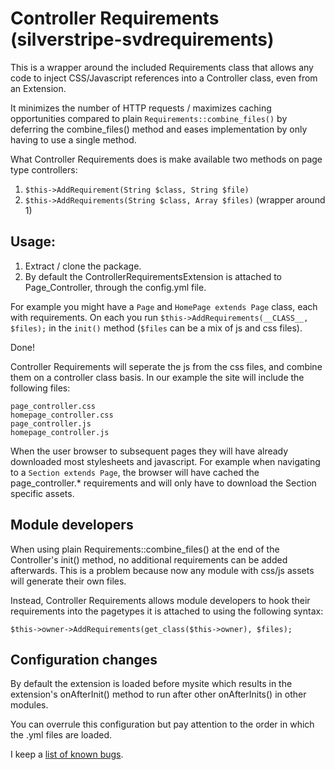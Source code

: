 Controller Requirements (silverstripe-svdrequirements)
============================
This is a wrapper around the included Requirements class that allows any code to inject CSS/Javascript references into a Controller class, even from an Extension.

It minimizes the number of HTTP requests / maximizes caching opportunities compared to plain `Requirements::combine_files()` by deferring the combine_files() method and eases implementation by only having to use a single method.

What Controller Requirements does is make available two methods on page type controllers:

1. `$this->AddRequirement(String $class, String $file)`
2. `$this->AddRequirements(String $class, Array $files)` (wrapper around 1)

## Usage:

1. Extract / clone the package.
2. By default the ControllerRequirementsExtension is attached to Page_Controller, through the config.yml file. 

For example you might have a `Page` and `HomePage extends Page` class, each with requirements. On each you run
`$this->AddRequirements(__CLASS__, $files);` in the `init()` method (`$files` can be a mix of js and css files).

Done!

Controller Requirements will seperate the js from the css files, and combine them on a controller class basis. In our example the site will include the following files:
```
page_controller.css
homepage_controller.css
page_controller.js
homepage_controller.js
```

When the user browser to subsequent pages they will have already downloaded most stylesheets and javascript. For example when navigating to a `Section extends Page`, the browser will have cached the page_controller.* requirements and will only have to download the Section specific assets.

## Module developers
 
When using plain Requirements::combine_files() at the end of the Controller's init() method, no additional requirements can be added afterwards.
This is a problem because now any module with css/js assets will generate their own files.

Instead, Controller Requirements allows module developers to hook their requirements into the pagetypes it is attached to using the following syntax:

```
$this->owner->AddRequirements(get_class($this->owner), $files);
```

## Configuration changes

By default the extension is loaded before mysite which results in the extension's onAfterInit() method to run after  other onAfterInits() in other modules.

You can overrule this configuration but pay attention to the order in which the .yml files are loaded.

I keep a [list of known bugs](https://github.com/svandragt/silverstripe-svdrequirements/issues).


